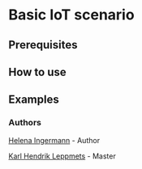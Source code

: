# Basic IoT scenario

## Prerequisites

## How to use

## Examples





### Authors
[Helena Ingermann](https://github.com/ingermhelena) - Author

[Karl Hendrik Leppmets](https://github.com/Spruur) - Master